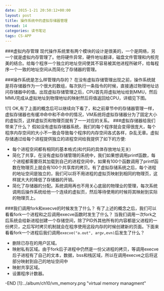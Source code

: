 ```yaml
---
date: 2015-1-21 20:50:12+00:00
layout: post
title: 操作系统中的虚拟存储器管理
thread: 14
categories: 读书笔记
tags: CS-APP
---
```


###虚拟内存管理
现代操作系统里有两个模块的设计是很美的，一个是网络，另一个就是虚拟内存管理了。他将硬件异常，硬件地址翻译，磁盘文件管理和内核完美的结合。给每个程序一个独立的地址空间使其不容易被其他进程所破坏，给每程序一个一致的地址空间从而简化了存储器的管理。

###操作系统是怎么样管理内存的？
在没有虚拟存储管理出现之前，操作系统就是将存储器作为一个很大的数组，每次执行一条指令的时候，直接通过物理地址访问存储器中的值。出现虚拟存储管理之后，CPU首先将虚拟地址给到MMU，然后MMU完成从虚拟地址到物理地址的映射然后将值返回给CPU，详细见下图。
 
![1]
OK,有了上面的概念后可以继续向下看了，和之前章节中的存储器管理一样，虚拟存储器也有缓冲命中和不命中的情况，VM系统将虚拟存储器分为了固定大小的虚拟页，这样虚拟页和物理页就有了一一对应的关系。
###虚拟存储器给我们带来了什么？
假如没有虚拟存储器系统，我们的每个程序就会变得很庞大，每个程序内存空间的大小不一致会导致每个程序的内存空间各式各样，杂乱无章。虚拟存储通过给每个进程提供独立的进程空间给我提供了如下的方便:

- 每个进程空间都有相同的基本格式(和代码的具体存放地址无关)
- 简化了共享，在没有虚拟存储管理的系统中，我们如果想调用printf函数，每个进程都需要将其加载到自己的进程空间中，如果有100个函数调用了printf函数在物理页上就会有100个共享库的拷贝。有了虚拟存储系统之后，每个进程的地址空间是独立的，我们可以将不用进程的虚拟页映射到相同的物理页，这样就大大的降低了存储器的开销。
- 简化了存储器的分配。系统调用再也不用关心底层的物理业的管理，每次系统调用后操作系统给他一个连续的虚拟页，然后等待使用的时候将其映射到实际的物理页上。

###我们调用fork和execve的时候发生了什么？
有了上述的概念之后，我们可以看看fork一个进程和之后调用execve函数时发生了什么？
当我们调用一次fork之后系统会给新进程创建一个存储空间，除了PID外其他所有的内容都是父进程的一份拷贝，之后写时拷贝机制就会在程序使用这段内存的时候创建新的页面。下面来看看fork一个进程后我们调用`execve("a.out", argv,evn)`后发生了什么？

- 删除已存在的用户区域。
- 映射私有区域。由于fork后子进程中仍然是一份父进程的拷贝，等调用execve后子进程有了自己的文本，数据，bss和栈区域，所以在调用execve之后将这部分映射到自己的地址空间中
- 映射共享区域。
- 设置程序计数器。




-END
[1]:../album/ch10/vm_memory.png "virtual memory managment"
